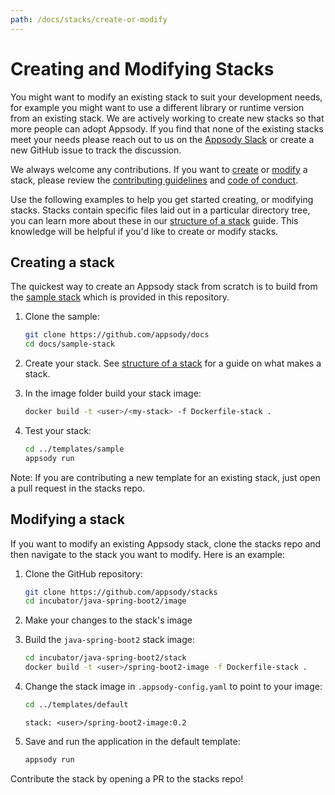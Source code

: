 ```yaml
---
path: /docs/stacks/create-or-modify
---
```

# Creating and Modifying Stacks

You might want to modify an existing stack to suit your development needs, for example you might want to use a different library or runtime version from an existing stack. We are actively working to create new stacks so that more people can adopt Appsody. If you find that none of the existing stacks meet your needs please reach out to us on the [Appsody Slack](https://appsody-slack.eu-gb.mybluemix.net/) or create a new GitHub issue to track the discussion.

We always welcome any contributions. If you want to [create](#Creating-a-stack) or [modify](#Modifying-a-stack) a stack, please review the [contributing guidelines](https://github.com/appsody/website/blob/master/CONTRIBUTING.md) and [code of conduct](https://github.com/appsody/website/blob/master/CODE_OF_CONDUCT.md).

Use the following examples to help you get started creating, or modifying stacks. Stacks contain specific files laid out in a particular directory tree, you can learn more about these in our [structure of a stack](/docs/stacks/stack-structure.md) guide. This knowledge will be helpful if you'd like to create or modify stacks.

## Creating a stack

The quickest way to create an Appsody stack from scratch is to build from the [sample stack](https://github.com/appsody/stacks/tree/master/samples/sample-stack/README.md) which is provided in this repository. 

1. Clone the sample:
    ```bash
    git clone https://github.com/appsody/docs
    cd docs/sample-stack
    ```

2. Create your stack. See [structure of a stack](/docs/stacks/stack-structure.md) for a guide on what makes a stack.

3. In the image folder build your stack image:

    ```bash
    docker build -t <user>/<my-stack> -f Dockerfile-stack .
    ```

3. Test your stack:

    ```bash
    cd ../templates/sample
    appsody run
    ```

Note: If you are contributing a new template for an existing stack, just open a pull request in the stacks repo.

## Modifying a stack

If you want to modify an existing Appsody stack, clone the stacks repo and then navigate to the stack you want to modify. Here is an example:

1. Clone the GitHub repository:

    ```bash
    git clone https://github.com/appsody/stacks
    cd incubator/java-spring-boot2/image
    ```

2. Make your changes to the stack's image

3. Build the `java-spring-boot2` stack image:

    ```bash
    cd incubator/java-spring-boot2/stack
    docker build -t <user>/spring-boot2-image -f Dockerfile-stack .
    ```

4. Change the stack image in `.appsody-config.yaml` to point to your image:

    ```bash
    cd ../templates/default
    ```
    `stack: <user>/spring-boot2-image:0.2`

6. Save and run the application in the default template:

    ```bash
    appsody run
    ```

Contribute the stack by opening a PR to the stacks repo!

